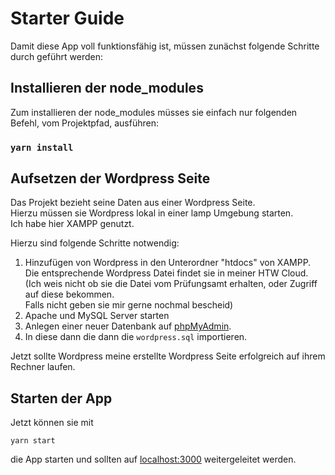 # Starter Guide

Damit diese App voll funktionsfähig ist, müssen zunächst folgende Schritte durch geführt werden:

## Installieren der node_modules

Zum installieren der node_modules müsses sie einfach nur folgenden Befehl, vom Projektpfad, ausführen:

### `yarn install`

## Aufsetzen der Wordpress Seite

Das Projekt bezieht seine Daten aus einer Wordpress Seite. \
Hierzu müssen sie Wordpress lokal in einer lamp Umgebung starten. \
Ich habe hier XAMPP genutzt.

Hierzu sind folgende Schritte notwendig:

1. Hinzufügen von Wordpress in den Unterordner "htdocs" von XAMPP.  
Die entsprechende Wordpress Datei findet sie in meiner HTW Cloud.  
(Ich weis nicht ob sie die Datei vom Prüfungsamt erhalten, oder Zugriff auf diese bekommen.  
Falls nicht geben sie mir gerne nochmal bescheid)
2. Apache und MySQL Server starten
3. Anlegen einer neuer Datenbank auf [phpMyAdmin](http://localhost/phpmyadmin).
4. In diese dann die dann die `wordpress.sql` importieren.

Jetzt sollte Wordpress meine erstellte Wordpress Seite erfolgreich auf ihrem Rechner laufen.

## Starten der App

Jetzt können sie mit

`yarn start`

die App starten und sollten auf [localhost:3000](http://localhost:3000/) weitergeleitet werden.

